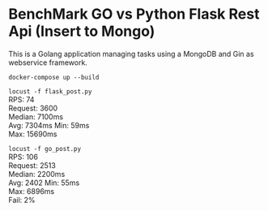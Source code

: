 # BenchMark GO vs Python Flask Rest Api (Insert to Mongo)  

This is a Golang application managing tasks using a MongoDB and Gin as webservice framework.


`docker-compose up --build`  

`locust -f flask_post.py`  
RPS: 74  
Request: 3600  
Median: 7100ms  
Avg: 7304ms
Min: 59ms  
Max: 15690ms  

`locust -f go_post.py`  
RPS: 106  
Request: 2513  
Median: 2200ms  
Avg: 2402
Min: 55ms  
Max: 6896ms  
Fail: 2%
